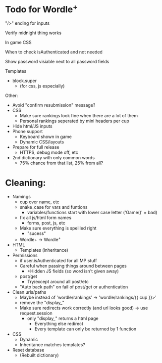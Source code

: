 # Todo for Wordle<sup>+</sup>

"/>" ending for inputs

Verify midnight thing works

In game CSS

When to check isAuthenticated and not needed

Show password visiable next to all password fields

Templates
- block.super
    - (for css, js especially)

Other:
- Avoid "confirm resubmission" message?
- CSS
    - Make sure rankings look fine when there are a lot of them
    - Personal rankings seperated by mini headers per cup
- Hide html/JS inputs
- Phone support
    - Keyboard shown in game
    - Dynamic CSS/layouts
- Prepare for full release
    - HTTPS, debug mode off, etc
- 2nd dictionary with only common words
    - 75% chance from that list, 25% from all?

# Cleaning:
- Namings
    - cup over name, etc
    - snake_case for vars and funtions
        - variables/functions start with lower case letter ('Game()' = bad)
    - fix all js/html form names
        - forms, post, js, etc
    - Make sure everything is spellled right
        - "sucess"
    - Wordle+ -> Wordle<sup>+</sup>
- HTML
    - Templates (inheritance)
- Permissions
    - if user.isAuthenticated for all MP stuff
    - Careful when passing things around between pages
        - +Hidden JS fields (so word isn't given away)
    - post/get
        - Try/except around all post/etc
    - "Auto back path" on fail of post/get or authentication
- Clean urls/paths
    - Maybe instead of 'wordle/rankings' -> 'wordle/rankings/{{ cup }}>'
    - remove the "display_"
    - Make sure redirects work correctly (and url looks good) -> use request.session
        - only "display_" returns a html page
            - Everything else redirect
            - Every template can only be returned by 1 function
- CSS
    - Dynamic
    - Inheritance matches templates?
- Reset database
    - (Rebuilt dictionary)